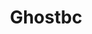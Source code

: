 ---
title: Ghostbc
crosslinks:
- papa_and_ghouls
- Ghost_Lawsuit
- AskReddit
- vinyl
- Suomi
- pics
- ironmaiden
- hagstrom
- ketorecipes
- mainecoons
- latin
- satanism
- Metal
- PopArtNouveau
- highqualitygifs
- Purson
- BattleJackets
---